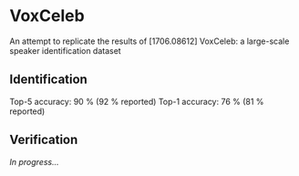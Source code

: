 # VoxCeleb
An attempt to replicate the results of [1706.08612] VoxCeleb: a large-scale speaker identification dataset

## Identification
Top-5 accuracy: 90 % (92 % reported)
Top-1 accuracy: 76 % (81 % reported)

## Verification 
_In progress..._
